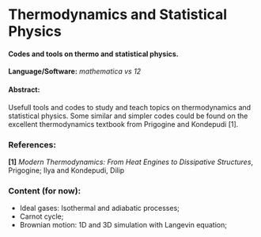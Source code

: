# Thermodynamics and Statistical Physics

#### Codes and tools on thermo and statistical physics.

**Language/Software:** *mathematica vs 12*

#### Abstract:
Usefull tools and codes to study and teach topics on thermodynamics and statistical physics. Some similar and simpler codes could be found on the excellent thermodynamics textbook from Prigogine and Kondepudi [1].


### References: 

**[1]** *Modern Thermodynamics: From Heat Engines to Dissipative Structures*, Prigogine; Ilya and Kondepudi, Dilip


### Content (for now):

- Ideal gases: Isothermal and adiabatic processes;
- Carnot cycle;
- Brownian motion: 1D and 3D simulation with Langevin equation;
